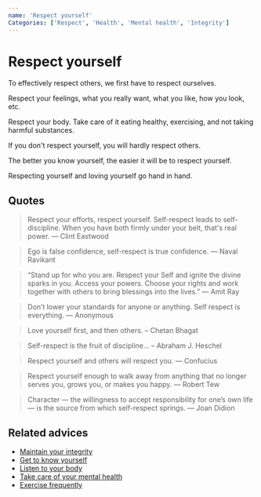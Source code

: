 ```yaml
---
name: 'Respect yourself'
Categories: ['Respect', 'Health', 'Mental health', 'Integrity']
---
```

# Respect yourself

To effectively respect others, we first have to respect ourselves.

Respect your feelings, what you really want, what you like, how you look, etc.

Respect your body. Take care of it eating healthy, exercising, and not taking harmful substances. 

If you don't respect yourself, you will hardly respect others.

The better you know yourself, the easier it will be to respect yourself.

Respecting yourself and loving yourself go hand in hand.


## Quotes

> Respect your efforts, respect yourself. Self-respect leads to self-discipline. When you have both firmly under your belt, that's real power. ― Clint Eastwood

> Ego is false confidence, self-respect is true confidence. ― Naval Ravikant

> “Stand up for who you are. Respect your Self and ignite the divine sparks in you. Access your powers. Choose your rights and work together with others to bring blessings into the lives.” ― Amit Ray

> Don’t lower your standards for anyone or anything. Self respect is everything. ― Anonymous

> Love yourself first, and then others. – Chetan Bhagat

> Self-respect is the fruit of discipline… – Abraham J. Heschel

> Respect yourself and others will respect you. ― Confucius

> Respect yourself enough to walk away from anything that no longer serves you, grows you, or makes you happy. ― Robert Tew

> Character — the willingness to accept responsibility for one’s own life — is the source from which self-respect springs. ― Joan Didion

## Related advices

- [Maintain your integrity](../Maintain%20your%20integrity/index.md)
- [Get to know yourself](../Get%20to%20know%20yourself/index.md)
- [Listen to your body](../Listen%20to%20your%20body/index.md)
- [Take care of your mental health](../Take%20care%20of%20your%20mental%20health/index.md)
- [Exercise frequently](../Exercise%20frequently/index.md)